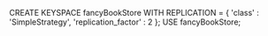 
CREATE KEYSPACE fancyBookStore WITH REPLICATION = { 'class' : 'SimpleStrategy', 'replication_factor' : 2 };
USE fancyBookStore;
